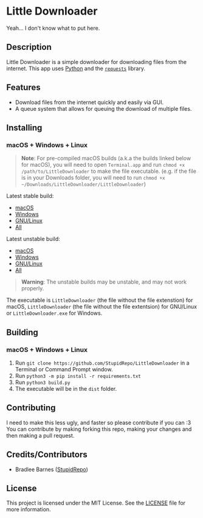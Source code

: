 # Little Downloader
Yeah... I don't know what to put here.
## Description
Little Downloader is a simple downloader for downloading files from the internet.
This app uses [Python](https://python.org) and the [`requests`](https://requests.readthedocs.io/en/master/) library.
## Features
* Download files from the internet quickly and easily via GUI.
* A queue system that allows for queuing the download of multiple files.
## Installing
### macOS + Windows + Linux
> **Note**: For pre-compiled macOS builds (a.k.a the builds linked below for macOS), you will need to open `Terminal.app` and run `chmod +x /path/to/LittleDownloader` to make the file executable. (e.g. if the file is in your Downloads folder, you will need to run `chmod +x ~/Downloads/LittleDownloader/LittleDownloader`)

Latest stable build:
- [macOS][macs]
- [Windows][wins]
- [GNU/Linux][lins]
- [All][alls]

Latest unstable build:
- [macOS][macu]
- [Windows][winu]
- [GNU/Linux][linu]
- [All][allu]

> **Warning**: The unstable builds may be unstable, and may not work properly.

The executable is `LittleDownloader` (the file without the file extenstion) for macOS, `LittleDownloader` (the file without the file extentsion) for GNU/Linux or `LittleDownloader.exe` for Windows.
## Building
### macOS + Windows + Linux
1. Run `git clone https://github.com/StupidRepo/LittleDownloader` in a Terminal or Command Prompt window.
2. Run `python3 -m pip install -r requirements.txt`
3. Run `python3 build.py`
4. The executable will be in the `dist` folder.
## Contributing
I need to make this less ugly, and faster so please contribute if you can :3
You can contribute by making forking this repo, making your changes and then making a pull request.
## Credits/Contributors
- Bradlee Barnes ([StupidRepo][bb-sr])
## License
This project is licensed under the MIT License. See the [LICENSE](LICENSE.md) file for more information.

[macu]: https://nightly.link/StupidRepo/LittleDownloader/workflows/main/main/macOS.zip
[macs]: https://github.com/StupidRepo/LittleDownloader/releases/latest/download/macOS.zip

[winu]: https://nightly.link/StupidRepo/LittleDownloader/workflows/main/main/Windows.zip
[wins]: https://github.com/StupidRepo/LittleDownloader/releases/latest/download/Windows.zip

[linu]: https://nightly.link/StupidRepo/LittleDownloader/workflows/main/main/Linux.zip
[lins]: https://github.com/StupidRepo/LittleDownloader/releases/latest/download/Linux.zip

[allu]: https://nightly.link/StupidRepo/LittleDownloader/workflows/main/main
[alls]: https://github.com/StupidRepo/LittleDownloader/releases/latest

[bb-sr]: https://github.com/StupidRepo/